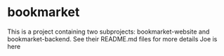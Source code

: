 # bookmarket

This is a project containing two subprojects: bookmarket-website and bookmarket-backend.
See their README.md files for more details
Joe is here 